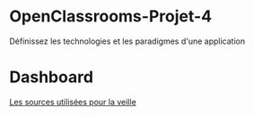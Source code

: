 # OpenClassrooms-Projet-4
Définissez les technologies et les paradigmes d'une application

# Dashboard
[Les sources utilisées pour la veille](DASHBOARD.md)

